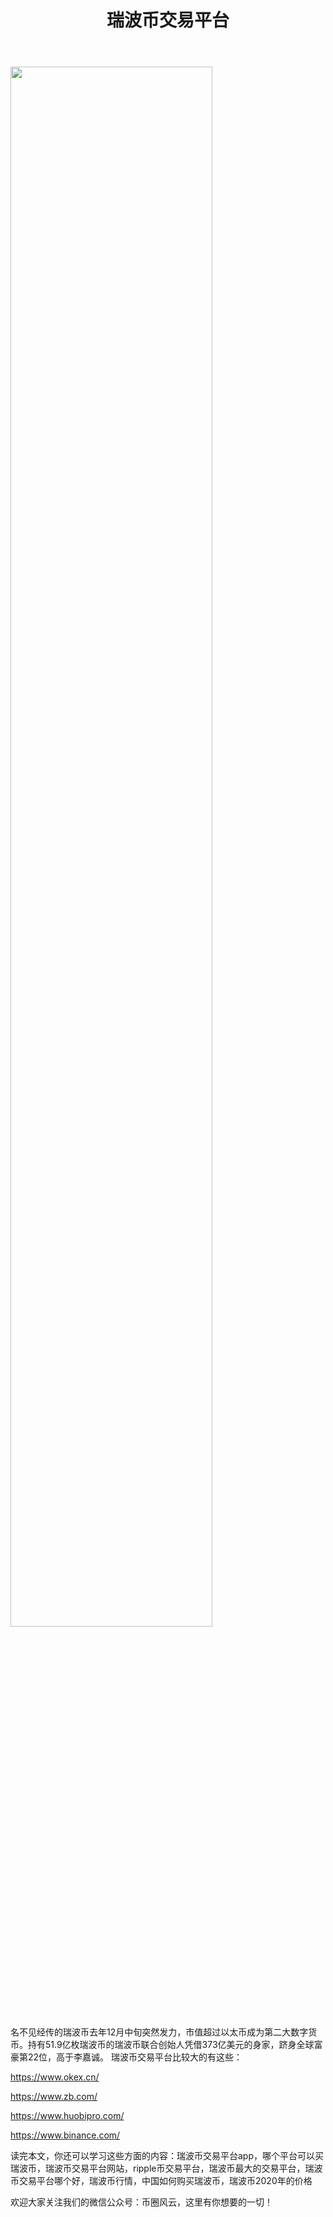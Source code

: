 ﻿---
layout: post
title: "瑞波币交易平台"
description: "瑞波币交易平台瑞波币交易平台app，哪个平台可以买瑞波币，瑞波币交易平台网站，ripple币交易平台，瑞波币最大的交易平台，瑞波币交易平台哪个好，瑞波币行情，中国如何购买瑞波币，瑞波币2020年的价格"
tags: [瑞波币交易平台,区块链,tkc,买币网]
categories: [币圈风云,TKC]
---
<img src="http://cdn.utouu.com/biiduuuser/1521103320111.png" width="80%"/>

名不见经传的瑞波币去年12月中旬突然发力，市值超过以太币成为第二大数字货币。持有51.9亿枚瑞波币的瑞波币联合创始人凭借373亿美元的身家，跻身全球富豪第22位，高于李嘉诚。
瑞波币交易平台比较大的有这些：

https://www.okex.cn/

https://www.zb.com/

https://www.huobipro.com/

https://www.binance.com/

读完本文，你还可以学习这些方面的内容：瑞波币交易平台app，哪个平台可以买瑞波币，瑞波币交易平台网站，ripple币交易平台，瑞波币最大的交易平台，瑞波币交易平台哪个好，瑞波币行情，中国如何购买瑞波币，瑞波币2020年的价格


欢迎大家关注我们的微信公众号：币圈风云，这里有你想要的一切！